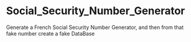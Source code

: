 # Social_Security_Number_Generator
Generate a French Social Security Number Generator, and then from that fake number create a fake DataBase
